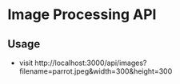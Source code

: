 # Image Processing API

## Usage
* visit http://localhost:3000/api/images?filename=parrot.jpeg&width=300&height=300